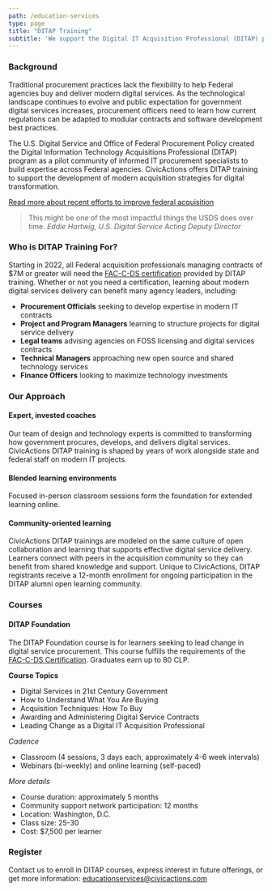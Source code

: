 ```yaml
---
path: /education-services
type: page
title: "DITAP Training"
subtitle: 'We support the Digital IT Acquisition Professional (DITAP) program to train federal contracting officers in the skills needed for successful modern digital service procurements.'
---
```


### Background

Traditional procurement practices lack the flexibility to help Federal agencies buy and deliver modern digital services. As the technological landscape continues to evolve and public expectation for government digital services increases, procurement officers need to learn how current regulations can be adapted to modular contracts and software development best practices.

The U.S. Digital Service and Office of Federal Procurement Policy created the Digital Information Technology Acquisitions Professional (DITAP) program as a pilot community of informed IT procurement specialists to build expertise across Federal agencies. CivicActions offers DITAP training to support the development of modern acquisition strategies for digital transformation.

[Read more about recent efforts to improve federal acquisition](https://federalnewsnetwork.com/ask-the-cio/2019/04/usds-applying-its-own-lessons-learned-to-fix-federal-hiring-acquisition/)

<blockquote>
This might be one of the most impactful things the USDS does over time.
<cite>Eddie Hartwig, U.S. Digital Service Acting Deputy Director </cite>
</blockquote>

### Who is DITAP Training For?
Starting in 2022, all Federal acquisition professionals managing contracts of $7M or greater will need the [FAC-C-DS certification](https://techfarhub.cio.gov/assets/files/FAC_C_Digital_Services_5-18-18.pdf) provided by DITAP training. Whether or not you need a certification, learning about modern digital services delivery can benefit many agency leaders, including:

* **Procurement Officials** seeking to develop expertise in modern IT contracts
* **Project and Program Managers** learning to structure projects for digital service delivery
* **Legal teams** advising agencies on FOSS licensing and digital services contracts
* **Technical Managers** approaching new open source and shared technology services
* **Finance Officers** looking to maximize technology investments

### Our Approach

#### Expert, invested coaches

Our team of design and technology experts is committed to transforming how government procures, develops, and delivers digital services. CivicActions DITAP training is shaped by years of work alongside state and federal staff on modern IT projects.

#### Blended learning environments

Focused in-person classroom sessions form the foundation for extended learning online.

#### Community-oriented learning

CivicActions DITAP trainings are modeled on the same culture of open collaboration and learning that supports effective digital service delivery. Learners connect with peers in the acquisition community so they can benefit from shared knowledge and support. Unique to CivicActions, DITAP registrants receive a 12-month enrollment for ongoing participation in the DITAP alumni open learning community.

### Courses

#### DITAP Foundation

The DITAP Foundation course is for learners seeking to lead change in digital service procurement. This course fulfills the requirements of the [FAC-C-DS Certification](https://techfarhub.cio.gov/assets/files/FAC_C_Digital_Services_5-18-18.pdf). Graduates earn up to 80 CLP.

**Course Topics**
* Digital Services in 21st Century Government
* How to Understand What You Are Buying
* Acquisition Techniques: How To Buy
* Awarding and Administering Digital Service Contracts
* Leading Change as a Digital IT Acquisition Professional

*Cadence*
* Classroom (4 sessions, 3 days each, approximately 4-6 week intervals)
* Webinars (bi-weekly) and online learning (self-paced)

*More details*
* Course duration: approximately 5 months
* Community support network participation: 12 months
* Location: Washington, D.C.
* Class size: 25-30
* Cost: $7,500 per learner

### Register
Contact us to enroll in DITAP courses, express interest in future offerings, or get more information: <educationservices@civicactions.com>
